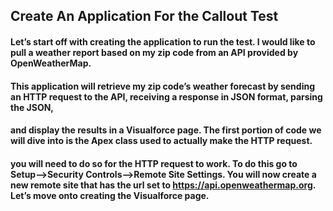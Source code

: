 ## Create An Application For the Callout Test

#### Let’s start off with creating the application to run the test. I would like to pull a weather report based on my zip code from an API provided by OpenWeatherMap. 
#### This application will retrieve my zip code’s weather forecast by sending an HTTP request to the API, receiving a response in JSON format, parsing the JSON, 
#### and display the results in a Visualforce page. The first portion of code we will dive into is the Apex class used to actually make the HTTP request. 

#### you will need to do so for the HTTP request to work. To do this go to Setup–>Security Controls–>Remote Site Settings. You will now create a new remote site that has the url set to https://api.openweathermap.org. Let’s move onto creating the Visualforce page.
